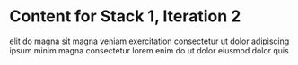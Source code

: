 # Content for Stack 1, Iteration 2
elit do magna sit magna veniam exercitation consectetur ut dolor adipiscing ipsum minim magna consectetur lorem enim do ut dolor eiusmod dolor quis 
